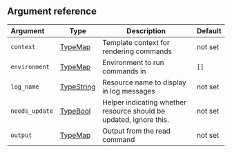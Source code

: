 ## Argument reference

| Argument | Type | Description | Default |
|:---      | ---  | ---         | ---     |
| `context` | [TypeMap](https://www.terraform.io/docs/extend/schemas/schema-types.html#typemap) | Template context for rendering commands | not set |
| `environment` | [TypeMap](https://www.terraform.io/docs/extend/schemas/schema-types.html#typemap) | Environment to run commands in | `[]` |
| `log_name` | [TypeString](https://www.terraform.io/docs/extend/schemas/schema-types.html#typestring) | Resource name to display in log messages | not set |
| `needs_update` | [TypeBool](https://www.terraform.io/docs/extend/schemas/schema-types.html#typebool) | Helper indicating whether resource should be updated, ignore this. | not set |
| `output` | [TypeMap](https://www.terraform.io/docs/extend/schemas/schema-types.html#typemap) | Output from the read command | not set |

